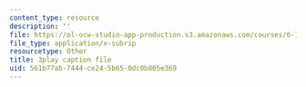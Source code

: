 ```yaml
---
content_type: resource
description: ''
file: https://ol-ocw-studio-app-production.s3.amazonaws.com/courses/6-172-performance-engineering-of-software-systems-fall-2018/561b77ab7444ce245b650dc0b805e369_xwE568oVQ1Y.srt
file_type: application/x-subrip
resourcetype: Other
title: 3play caption file
uid: 561b77ab-7444-ce24-5b65-0dc0b805e369
---
```

